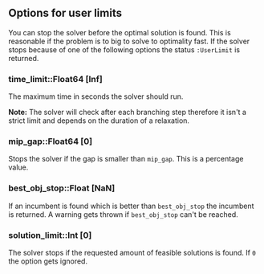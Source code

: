 ## Options for user limits

You can stop the solver before the optimal solution is found.
This is reasonable if the problem is to big to solve to optimality fast.
If the solver stops because of one of the following options the status `:UserLimit` is returned.

### time_limit::Float64 [Inf]

The maximum time in seconds the solver should run. 

**Note:** The solver will check after each branching step therefore it isn't a strict limit and depends on the duration of a relaxation.

### mip_gap::Float64 [0]

Stops the solver if the gap is smaller than `mip_gap`. This is a percentage value.

### best_obj_stop::Float [NaN]

If an incumbent is found which is better than `best_obj_stop` the incumbent is returned. A warning gets thrown if `best_obj_stop` can't be reached.

### solution_limit::Int [0]

The solver stops if the requested amount of feasible solutions is found.
If `0` the option gets ignored.